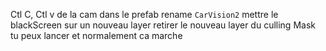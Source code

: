Ctl C, Ctl v de la cam dans le prefab
rename `CarVision2`
mettre le blackScreen sur un nouveau layer
retirer le nouveau layer du culling Mask
tu peux lancer et normalement ca marche

